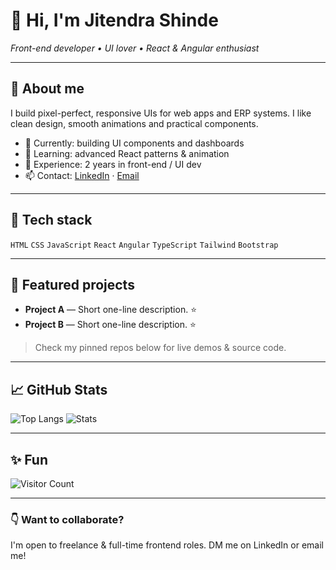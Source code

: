 # 👋 Hi, I'm Jitendra Shinde
*Front-end developer • UI lover • React & Angular enthusiast*

---

## 🎯 About me
I build pixel-perfect, responsive UIs for web apps and ERP systems. I like clean design, smooth animations and practical components.

- 🔭 Currently: building UI components and dashboards
- 🌱 Learning: advanced React patterns & animation
- 💼 Experience: 2 years in front-end / UI dev
- 📫 Contact: [LinkedIn](https://www.linkedin.com/in/your-link) · [Email](mailto:you@example.com)

---

## 🔧 Tech stack
`HTML` `CSS` `JavaScript` `React` `Angular` `TypeScript` `Tailwind` `Bootstrap`

---

## 📌 Featured projects
- **Project A** — Short one-line description. ⭐️
- **Project B** — Short one-line description. ⭐️

> Check my pinned repos below for live demos & source code.

---

## 📈 GitHub Stats
![Top Langs](https://github-readme-stats.vercel.app/api/top-langs/?username=jitendra-shinde8982&layout=compact)
![Stats](https://github-readme-stats.vercel.app/api?username=jitendra-shinde8982&show_icons=true&theme=default)

---

## ✨ Fun
![Visitor Count](https://profile-counter.glitch.me/YOUR_USERNAME/count.svg)

---

### 👇 Want to collaborate?
I'm open to freelance & full-time frontend roles. DM me on LinkedIn or email me!

